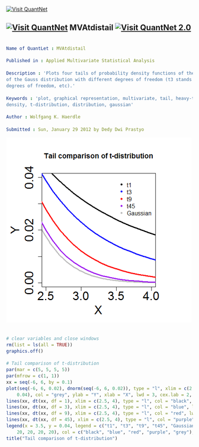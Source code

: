 
[<img src="https://github.com/QuantLet/Styleguide-and-Validation-procedure/blob/master/pictures/banner.png" alt="Visit QuantNet">](http://quantlet.de/index.php?p=info)

## [<img src="https://github.com/QuantLet/Styleguide-and-Validation-procedure/blob/master/pictures/qloqo.png" alt="Visit QuantNet">](http://quantlet.de/) **MVAtdistail** [<img src="https://github.com/QuantLet/Styleguide-and-Validation-procedure/blob/master/pictures/QN2.png" width="60" alt="Visit QuantNet 2.0">](http://quantlet.de/d3/ia)

```yaml

Name of QuantLet : MVAtdistail

Published in : Applied Multivariate Statistical Analysis

Description : 'Plots four tails of probability density functions of the t-distribution and one tail
of the Gauss distribution with different degrees of freedom (t3 stands for t-distribution with 3
degrees of freedom, etc).'

Keywords : 'plot, graphical representation, multivariate, tail, heavy-tailed, pdf, probability,
density, t-distribution, distribution, gaussian'

Author : Wolfgang K. Haerdle

Submitted : Sun, January 29 2012 by Dedy Dwi Prastyo

```

![Picture1](MVAtdistail.png)


```r

# clear variables and close windows
rm(list = ls(all = TRUE))
graphics.off()

# Tail comparison of t-distribution
par(mar = c(5, 5, 5, 5))
par(mfrow = c(1, 1))
xx = seq(-6, 6, by = 0.1)
plot(seq(-6, 6, 0.02), dnorm(seq(-6, 6, 0.02)), type = "l", xlim = c(2.5, 4), ylim = c(0, 
    0.04), col = "grey", ylab = "Y", xlab = "X", lwd = 3, cex.lab = 2, cex.axis = 2)
lines(xx, dt(xx, df = 1), xlim = c(2.5, 4), type = "l", col = "black", lwd = 3)
lines(xx, dt(xx, df = 3), xlim = c(2.5, 4), type = "l", col = "blue", lwd = 3)
lines(xx, dt(xx, df = 9), xlim = c(2.5, 4), type = "l", col = "red", lwd = 3)
lines(xx, dt(xx, df = 45), xlim = c(2.5, 4), type = "l", col = "purple", lwd = 3)
legend(x = 3.5, y = 0.04, legend = c("t1", "t3", "t9", "t45", "Gaussian"), pch = c(20, 
    20, 20, 20, 20), col = c("black", "blue", "red", "purple", "grey"), bty = "n")
title("Tail comparison of t-distribution") 

```
